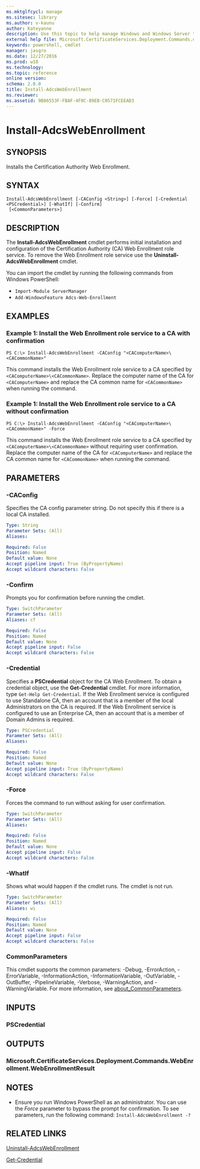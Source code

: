 ```yaml
---
ms.mktglfcycl: manage
ms.sitesec: library
ms.author: v-kaunu
author: Kateyanne
description: Use this topic to help manage Windows and Windows Server technologies with Windows PowerShell.
external help file: Microsoft.CertificateServices.Deployment.Commands.dll-Help.xml
keywords: powershell, cmdlet
manager: jasgro
ms.date: 12/27/2016
ms.prod: w10
ms.technology: 
ms.topic: reference
online version: 
schema: 2.0.0
title: Install-AdcsWebEnrollment
ms.reviewer:
ms.assetid: 9B86553F-FBAF-4F0C-89EB-C0571FCEEAD3
---
```


# Install-AdcsWebEnrollment

## SYNOPSIS
Installs the Certification Authority Web Enrollment.

## SYNTAX

```
Install-AdcsWebEnrollment [-CAConfig <String>] [-Force] [-Credential <PSCredential>] [-WhatIf] [-Confirm]
 [<CommonParameters>]
```

## DESCRIPTION
The **Install-AdcsWebEnrollment** cmdlet performs initial installation and configuration of the Certification Authority (CA) Web Enrollment role service.
To remove the Web Enrollment role service use the **Uninstall-AdcsWebEnrollment** cmdlet.

You can import the cmdlet by running the following commands from Windows PowerShell:

- `Import-Module ServerManager`
- `Add-WindowsFeature Adcs-Web-Enrollment`

## EXAMPLES

### Example 1: Install the Web Enrollment role service to a CA with confirmation
```
PS C:\> Install-AdcsWebEnrollment -CAConfig "<CAComputerName>\<CACommonName>"
```

This command installs the Web Enrollment role service to a CA specified by `<CAComputerName>\<CACommonName>`.
Replace the computer name of the CA for `<CAComputerName>` and replace the CA common name for `<CACommonName>` when running the command.

### Example 1: Install the Web Enrollment role service to a CA without confirmation
```
PS C:\> Install-AdcsWebEnrollment -CAConfig "<CAComputerName>\<CACommonName>" -Force
```

This command installs the Web Enrollment role service to a CA specified by `<CAComputerName>\<CACommonName>` without requiring user confirmation.
Replace the computer name of the CA for `<CAComputerName>` and replace the CA common name for `<CACommonName>` when running the command.

## PARAMETERS

### -CAConfig
Specifies the CA config parameter string.
Do not specify this if there is a local CA installed.

```yaml
Type: String
Parameter Sets: (All)
Aliases: 

Required: False
Position: Named
Default value: None
Accept pipeline input: True (ByPropertyName)
Accept wildcard characters: False
```

### -Confirm
Prompts you for confirmation before running the cmdlet.

```yaml
Type: SwitchParameter
Parameter Sets: (All)
Aliases: cf

Required: False
Position: Named
Default value: None
Accept pipeline input: False
Accept wildcard characters: False
```

### -Credential
Specifies a **PSCredential** object for the CA Web Enrollment.
To obtain a credential object, use the **Get-Credential** cmdlet.
For more information, type `Get-Help Get-Credential`.
If the Web Enrollment service is configured to use Standalone CA, then an account that is a member of the local Administrators on the CA is required.
If the Web Enrollment service is configured to use an Enterprise CA, then an account that is a member of Domain Admins is required.

```yaml
Type: PSCredential
Parameter Sets: (All)
Aliases: 

Required: False
Position: Named
Default value: None
Accept pipeline input: True (ByPropertyName)
Accept wildcard characters: False
```

### -Force
Forces the command to run without asking for user confirmation.

```yaml
Type: SwitchParameter
Parameter Sets: (All)
Aliases: 

Required: False
Position: Named
Default value: None
Accept pipeline input: False
Accept wildcard characters: False
```

### -WhatIf
Shows what would happen if the cmdlet runs. The cmdlet is not run.

```yaml
Type: SwitchParameter
Parameter Sets: (All)
Aliases: wi

Required: False
Position: Named
Default value: None
Accept pipeline input: False
Accept wildcard characters: False
```

### CommonParameters
This cmdlet supports the common parameters: -Debug, -ErrorAction, -ErrorVariable, -InformationAction, -InformationVariable, -OutVariable, -OutBuffer, -PipelineVariable, -Verbose, -WarningAction, and -WarningVariable. For more information, see [about_CommonParameters](https://go.microsoft.com/fwlink/?LinkID=113216).

## INPUTS

### PSCredential

## OUTPUTS

### Microsoft.CertificateServices.Deployment.Commands.WebEnrollment.WebEnrollmentResult

## NOTES
* Ensure you run Windows PowerShell as an administrator. You can use the *Force* parameter to bypass the prompt for confirmation.
To see parameters, run the following command: `Install-AdcsWebEnrollment -?`

## RELATED LINKS

[Uninstall-AdcsWebEnrollment](./Uninstall-AdcsWebEnrollment.md)

[Get-Credential](https://go.microsoft.com/fwlink/?LinkID=293936)

